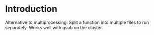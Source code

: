 # Introduction
Alternative to multiprocessing: Split a function into multiple files to run separately. Works well with qsub on the cluster.
